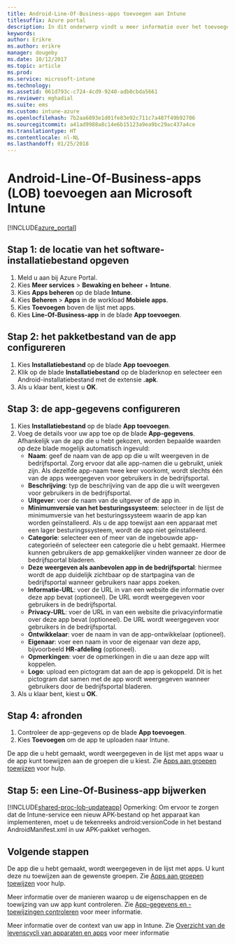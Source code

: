 ```yaml
---
title: Android-Line-Of-Business-apps toevoegen aan Intune
titlesuffix: Azure portal
description: In dit onderwerp vindt u meer informatie over het toevoegen van Android-Line-Of-Business-apps aan Intune."
keywords: 
author: Erikre
ms.author: erikre
manager: dougeby
ms.date: 10/12/2017
ms.topic: article
ms.prod: 
ms.service: microsoft-intune
ms.technology: 
ms.assetid: 061d793c-c724-4cd9-9240-adb0cbda5661
ms.reviewer: mghadial
ms.suite: ems
ms.custom: intune-azure
ms.openlocfilehash: 7b2aa6893e1d01fe83e92c711c7a487f49b92706
ms.sourcegitcommit: a41ad9988a8c14e6b15123a9ea9bc29ac437a4ce
ms.translationtype: HT
ms.contentlocale: nl-NL
ms.lasthandoff: 01/25/2018
---
```

# <a name="how-to-add-android-line-of-business-lob-apps-to-microsoft-intune"></a>Android-Line-Of-Business-apps (LOB) toevoegen aan Microsoft Intune

[!INCLUDE[azure_portal](./includes/azure_portal.md)]


## <a name="step-1---specify-the-software-setup-file"></a>Stap 1: de locatie van het software-installatiebestand opgeven

1. Meld u aan bij Azure Portal.
2. Kies **Meer services** > **Bewaking en beheer** + **Intune**.
3. Kies **Apps beheren** op de blade **Intune**.
4. Kies **Beheren** > **Apps** in de workload **Mobiele apps**.
5. Kies **Toevoegen** boven de lijst met apps.
6. Kies **Line-Of-Business-app** in de blade **App toevoegen**.

## <a name="step-2---configure-the-app-package-file"></a>Stap 2: het pakketbestand van de app configureren

1. Kies **Installatiebestand** op de blade **App toevoegen**.
2. Klik op de blade **Installatiebestand** op de bladerknop en selecteer een Android-installatiebestand met de extensie **.apk**.
3. Als u klaar bent, kiest u **OK**.


## <a name="step-3---configure-app-information"></a>Stap 3: de app-gegevens configureren

1. Kies **Installatiebestand** op de blade **App toevoegen**.
2. Voeg de details voor uw app toe op de blade **App-gegevens**. Afhankelijk van de app die u hebt gekozen, worden bepaalde waarden op deze blade mogelijk automatisch ingevuld:
    - **Naam**: geef de naam van de app op die u wilt weergeven in de bedrijfsportal. Zorg ervoor dat alle app-namen die u gebruikt, uniek zijn. Als dezelfde app-naam twee keer voorkomt, wordt slechts één van de apps weergegeven voor gebruikers in de bedrijfsportal.
    - **Beschrijving**: typ de beschrijving van de app die u wilt weergeven voor gebruikers in de bedrijfsportal.
    - **Uitgever**: voer de naam van de uitgever of de app in.
    - **Minimumversie van het besturingssysteem**: selecteer in de lijst de minimumversie van het besturingssysteem waarin de app kan worden geïnstalleerd. Als u de app toewijst aan een apparaat met een lager besturingssysteem, wordt de app niet geïnstalleerd.
    - **Categorie**: selecteer een of meer van de ingebouwde app-categorieën of selecteer een categorie die u hebt gemaakt. Hiermee kunnen gebruikers de app gemakkelijker vinden wanneer ze door de bedrijfsportal bladeren.
    - **Deze weergeven als aanbevolen app in de bedrijfsportal**: hiermee wordt de app duidelijk zichtbaar op de startpagina van de bedrijfsportal wanneer gebruikers naar apps zoeken.
    - **Informatie-URL**: voer de URL in van een website die informatie over deze app bevat (optioneel). De URL wordt weergegeven voor gebruikers in de bedrijfsportal.
    - **Privacy-URL**: voer de URL in van een website die privacyinformatie over deze app bevat (optioneel). De URL wordt weergegeven voor gebruikers in de bedrijfsportal.
    - **Ontwikkelaar**: voer de naam in van de app-ontwikkelaar (optioneel).
    - **Eigenaar**: voer een naam in voor de eigenaar van deze app, bijvoorbeeld **HR-afdeling** (optioneel).
    - **Opmerkingen**: voer de opmerkingen in die u aan deze app wilt koppelen.
    - **Logo**: upload een pictogram dat aan de app is gekoppeld. Dit is het pictogram dat samen met de app wordt weergegeven wanneer gebruikers door de bedrijfsportal bladeren.
3. Als u klaar bent, kiest u **OK**.

## <a name="step-4---finish-up"></a>Stap 4: afronden

1. Controleer de app-gegevens op de blade **App toevoegen**.
2. Kies **Toevoegen** om de app te uploaden naar Intune.

De app die u hebt gemaakt, wordt weergegeven in de lijst met apps waar u de app kunt toewijzen aan de groepen die u kiest. Zie [Apps aan groepen toewijzen](apps-deploy.md) voor hulp.

## <a name="step-5---update-a-line-of-business-app"></a>Stap 5: een Line-Of-Business-app bijwerken

[!INCLUDE[shared-proc-lob-updateapp](./includes/shared-proc-lob-updateapp.md)] Opmerking: Om ervoor te zorgen dat de Intune-service een nieuw APK-bestand op het apparaat kan implementeren, moet u de tekenreeks android:versionCode in het bestand AndroidManifest.xml in uw APK-pakket verhogen.

## <a name="next-steps"></a>Volgende stappen

De app die u hebt gemaakt, wordt weergegeven in de lijst met apps. U kunt deze nu toewijzen aan de gewenste groepen. Zie [Apps aan groepen toewijzen](apps-deploy.md) voor hulp.

Meer informatie over de manieren waarop u de eigenschappen en de toewijzing van uw app kunt controleren. Zie [App-gegevens en -toewijzingen controleren](apps-monitor.md) voor meer informatie.

Meer informatie over de context van uw app in Intune. Zie [Overzicht van de levenscycli van apparaten en apps](introduction-device-app-lifecycles.md) voor meer informatie
